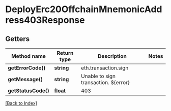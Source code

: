 # DeployErc20OffchainMnemonicAddress403Response

## Getters

Method name | Return type | Description | Notes
------------ | ------------- | ------------- | -------------
**getErrorCode()** | **string** | eth.transaction.sign |
**getMessage()** | **string** | Unable to sign transaction. ${error} |
**getStatusCode()** | **float** | 403 |

[[Back to Index]](../index.md)
